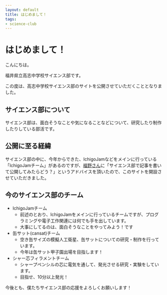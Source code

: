 ```yaml
---
layout: default
title: はじめまして！
tags:
- science-club
---
```

# はじめまして！
こんにちは。

福井県立高志中学校サイエンス部です。

この度は、高志中学校サイエンス部のサイトを公開させていただくこととなりました。

## サイエンス部について
サイエンス部は、面白そうなことや気になることなどについて、研究したり制作したりしている部活です。

## 公開に至る経緯
サイエンス部の中に、今年からできた、IchigoJamなどをメインに行っている「IchigoJamチーム」があるのですが、[福野さん](https://fukuno.jig.jp)に「サイエンス部で記事を書いて公開してみたらどう？」というアドバイスを頂いたので、このサイトを開設させていただきました。

## 今のサイエンス部のチーム
- IchigoJamチーム
  - 前述のとおり、IchigoJamをメインに行っているチームですが、プログラミングや電子工作関連には何でも手を出しています。
  - 大事にしてるのは、面白そうなことをやってみよう！です
- 缶サット(cansat)チーム
  - 空き缶サイズの模擬人工衛星、缶サットについての研究・制作を行っています。
  - 今年は缶サット甲子園出場を目指します！
- シャー芯フィラメントチーム
  - シャープペンシルの芯に電気を通して、発光させる研究・実験をしています。
  - 目指せ、10分以上発光！

今後とも、僕たちサイエンス部の応援をよろしくお願いします！
